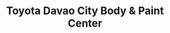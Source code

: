---
title: "Toyota Davao City Body & Paint Center"
url: /davao-city/toyota-davao-city-body-and-paint-center/
shop: car
---